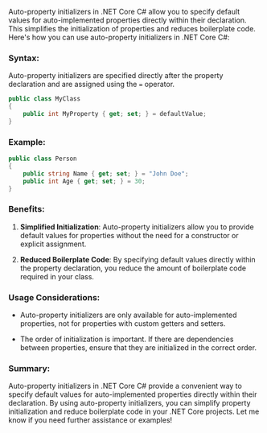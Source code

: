 Auto-property initializers in .NET Core C# allow you to specify default values for auto-implemented properties directly within their declaration. This simplifies the initialization of properties and reduces boilerplate code. Here's how you can use auto-property initializers in .NET Core C#:

### Syntax:

Auto-property initializers are specified directly after the property declaration and are assigned using the `=` operator.

```csharp
public class MyClass
{
    public int MyProperty { get; set; } = defaultValue;
}
```

### Example:

```csharp
public class Person
{
    public string Name { get; set; } = "John Doe";
    public int Age { get; set; } = 30;
}
```

### Benefits:

1. **Simplified Initialization**: Auto-property initializers allow you to provide default values for properties without the need for a constructor or explicit assignment.

2. **Reduced Boilerplate Code**: By specifying default values directly within the property declaration, you reduce the amount of boilerplate code required in your class.

### Usage Considerations:

- Auto-property initializers are only available for auto-implemented properties, not for properties with custom getters and setters.

- The order of initialization is important. If there are dependencies between properties, ensure that they are initialized in the correct order.

### Summary:

Auto-property initializers in .NET Core C# provide a convenient way to specify default values for auto-implemented properties directly within their declaration. By using auto-property initializers, you can simplify property initialization and reduce boilerplate code in your .NET Core projects. Let me know if you need further assistance or examples!